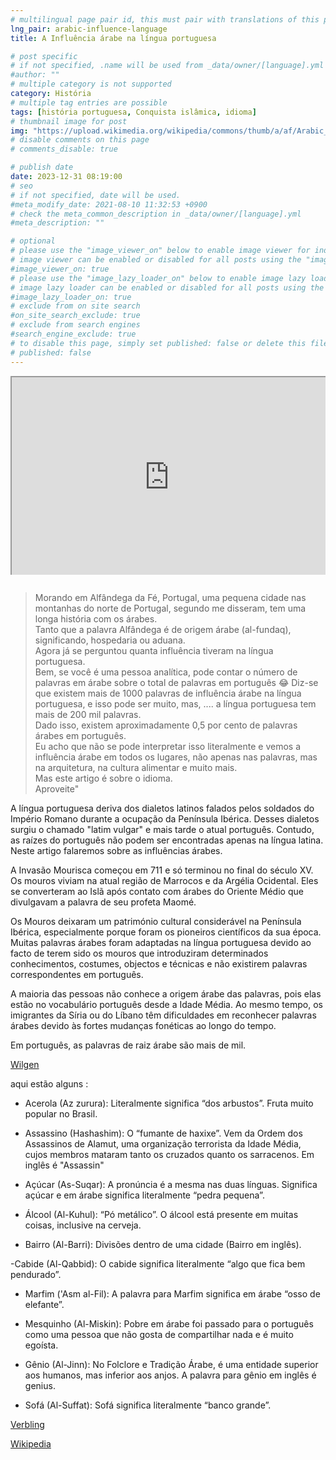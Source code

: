```yaml
---
# multilingual page pair id, this must pair with translations of this page. (This name must be unique)
lng_pair: arabic-influence-language
title: A Influência árabe na língua portuguesa

# post specific
# if not specified, .name will be used from _data/owner/[language].yml
#author: ""
# multiple category is not supported
category: História
# multiple tag entries are possible
tags: [história portuguesa, Conquista islâmica, idioma]
# thumbnail image for post
img: "https://upload.wikimedia.org/wikipedia/commons/thumb/a/af/Arabic_Language.svg/2560px-Arabic_Language.svg.png"
# disable comments on this page
# comments_disable: true

# publish date
date: 2023-12-31 08:19:00
# seo
# if not specified, date will be used.
#meta_modify_date: 2021-08-10 11:32:53 +0900
# check the meta_common_description in _data/owner/[language].yml
#meta_description: ""

# optional
# please use the "image_viewer_on" below to enable image viewer for individual pages or posts (_posts/ or [language]/_posts folders).
# image viewer can be enabled or disabled for all posts using the "image_viewer_posts: true" setting in _data/conf/main.yml.
#image_viewer_on: true
# please use the "image_lazy_loader_on" below to enable image lazy loader for individual pages or posts (_posts/ or [language]/_posts folders).
# image lazy loader can be enabled or disabled for all posts using the "image_lazy_loader_posts: true" setting in _data/conf/main.yml.
#image_lazy_loader_on: true
# exclude from on site search
#on_site_search_exclude: true
# exclude from search engines
#search_engine_exclude: true
# to disable this page, simply set published: false or delete this file
# published: false
---
```


<div style="position:relative;padding-bottom:56.25%;padding-top:35px;height:0;margin-bottom:2em;overflow:hidden">
    <iframe style="position:absolute;top:0;left:0;width:100%;height:100%"  src="https://www.youtube.com/embed/Aiik76YdXxY?si=zGjXaA9WPrdLV8m1" title="YouTube video player"  allowfullscreen>
    </iframe>
</div>

> Morando em Alfândega da Fé, Portugal, uma pequena cidade nas montanhas do norte de Portugal, segundo me disseram, tem uma longa história com os árabes. \
> Tanto que a palavra Alfândega é de origem árabe (al-fundaq), significando, hospedaria ou aduana.\
> Agora já se perguntou quanta influência tiveram na língua portuguesa. \
> Bem, se você é uma pessoa analítica, pode contar o número de palavras em árabe sobre o total de palavras em português 😂
> Diz-se que existem mais de 1000 palavras de influência árabe na língua portuguesa, e isso pode ser muito, mas, .... a língua portuguesa tem mais de 200 mil palavras. \
> Dado isso, existem aproximadamente 0,5 por cento de palavras árabes em português. \
> Eu acho que não se pode interpretar isso literalmente e vemos a influência árabe em todos os lugares, não apenas nas palavras, mas na arquitetura, na cultura alimentar e muito mais. \
> Mas este artigo é sobre o idioma. \
> Aproveite"

A língua portuguesa deriva dos dialetos latinos falados pelos soldados do Império Romano durante a ocupação da Península Ibérica.
Desses dialetos surgiu o chamado "latim vulgar" e mais tarde o atual português.
Contudo, as raízes do português não podem ser encontradas apenas na língua latina.
Neste artigo falaremos sobre as influências árabes.

A Invasão Mourisca começou em 711 e só terminou no final do século XV.
Os mouros viviam na atual região de Marrocos e da Argélia Ocidental.
Eles se converteram ao Islã após contato com árabes do Oriente Médio que divulgavam a palavra de seu profeta Maomé.

Os Mouros deixaram um património cultural considerável na Península Ibérica, especialmente porque foram os pioneiros científicos da sua época.
Muitas palavras árabes foram adaptadas na língua portuguesa devido ao facto de terem sido os mouros que introduziram determinados conhecimentos, costumes, objectos e técnicas e não existirem palavras correspondentes em português.

A maioria das pessoas não conhece a origem árabe das palavras, pois elas estão no vocabulário português desde a Idade Média.
Ao mesmo tempo, os imigrantes da Síria ou do Líbano têm dificuldades em reconhecer palavras árabes devido às fortes mudanças fonéticas ao longo do tempo.

Em português, as palavras de raiz árabe são mais de mil.

[Wilgen](https://alugha.com/article/92fe92f1-fd2e-11e8-83a9-034d661187a4?lang=eng)

aqui estão alguns :

- Acerola (Az zurura): Literalmente significa “dos arbustos”. Fruta muito popular no Brasil.

- Assassino (Hashashim): O “fumante de haxixe”. Vem da Ordem dos Assassinos de Alamut, uma organização terrorista da Idade Média, cujos membros mataram tanto os cruzados quanto os sarracenos. Em inglês é "Assassin"

- Açúcar (As-Suqar): A pronúncia é a mesma nas duas línguas. Significa açúcar e em árabe significa literalmente “pedra pequena”.

- Álcool (Al-Kuhul): “Pó metálico”. O álcool está presente em muitas coisas, inclusive na cerveja.

- Bairro (Al-Barri): Divisões dentro de uma cidade (Bairro em inglês).

-Cabide (Al-Qabbid): O cabide significa literalmente “algo que fica bem pendurado”.

- Marfim ('Asm al-Fil): A palavra para Marfim significa em árabe “osso de elefante”.

- Mesquinho (Al-Miskin): Pobre em árabe foi passado para o português como uma pessoa que não gosta de compartilhar nada e é muito egoísta.

- Gênio (Al-Jinn): No Folclore e Tradição Árabe, é uma entidade superior aos humanos, mas inferior aos anjos. A palavra para gênio em inglês é genius.

- Sofá (Al-Suffat): Sofá significa literalmente “banco grande”.

[Verbling](https://www.verbling.com/articles/post/10-words-from-arabic-roots-in-the-portuguese-language-5781d9e65c69247b005203ed)

[Wikipedia](https://pt.m.wikipedia.org/wiki/Alf%C3%A2ndega)
